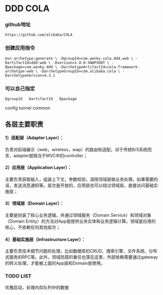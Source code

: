 DDD COLA
============================

### github地址
`https://github.com/alibaba/COLA`

### 创建应用指令
`mvn archetype:generate \
-DgroupId=com.wenky.cola.ddd.web \
-DartifactId=ddd-web \
-Dversion=1.0.0-SNAPSHOT \
-Dpackage=com.wenky.ddd \
-DarchetypeArtifactId=cola-framework-archetype-web \
-DarchetypeGroupId=com.alibaba.cola \
-DarchetypeVersion=4.3.1`

### 可以自己指定
`DgroupId  
DartifactId  
Dpackage`

config
tunnel
common

各层主要职责
---------------------

#### 1）适配层（Adapter Layer）：
负责对前端展示（web，wireless，wap）的路由和适配，对于传统B/S系统而言，adapter就相当于MVC中的controller；

#### 2）应用层（Application Layer）：
主要负责获取输入，组装上下文，参数校验，调用领域层做业务处理，如果需要的话，发送消息通知等。层次是开放的，应用层也可以绕过领域层，直接访问基础实施层；

#### 3）领域层（Domain Layer）：
主要是封装了核心业务逻辑，并通过领域服务（Domain Service）和领域对象（Domain Entity）的方法对App层提供业务实体和业务逻辑计算。领域是应用的核心，不依赖任何其他层次；

#### 4）基础实施层（Infrastructure Layer）：
主要负责技术细节问题的处理，比如数据库的CRUD、搜索引擎、文件系统、分布式服务的RPC等。此外，领域防腐的重任也落在这里，外部依赖需要通过gateway的转义处理，才能被上面的App层和Domain层使用。

### TODO LIST
优雅启动，处理内存队列中的数据